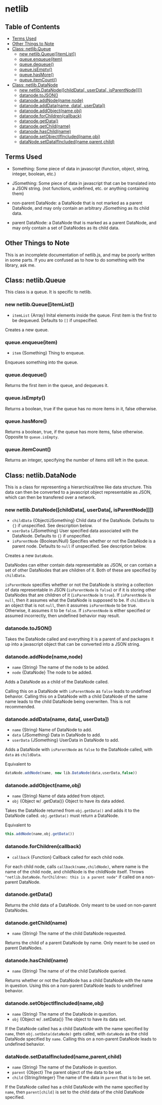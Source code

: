 # netlib

## Table of Contents

* [Terms Used](#terms-used)
* [Other Things to Note](#other-things-to-note)
* [Class: netlib.Queue](#class-netlibqueue)
	* [new netlib.Queue([itemList])](#new-netlibqueueitemlist)
	* [queue.enqueue(item)](#queueenqueueitem)
	* [queue.dequeue()](#queuedequeue)
	* [queue.isEmpty()](#queueisempty)
	* [queue.hasMore()](#queuehasmore)
	* [queue.itemCount()](#queueitemcount)
* [Class: netlib.DataNode](#class-netlibdatanode)
	* [new netlib.DataNode([childData[, userData[, isParentNode]]])](#new-netlibdatanodechilddata-userdata-isparentnode)
	* [datanode.toJSON()](#datanodetojson)
	* [datanode.addNode(name,node)](#datanodeaddnodenamenode)
	* [datanode.addData(name, data[, userData])](#datanodeadddataname-data-userdata)
	* [datanode.addObject(name,obj)](#datanodeaddobjectnameobj)
	* [datanode.forChildren(callback)](#datanodeforchildrencallback)
	* [datanode.getData()](#datanodegetdata)
	* [datanode.getChild(name)](#datanodegetchildname)
	* [datanode.hasChild(name)](#datanodehaschildname)
	* [datanode.setObjectIfIncluded(name,obj)](#datanodesetobjectifincludednameobj)
	* [dataNode.setDataIfIncluded(name,parent,child)](#datanodesetdataifincludednameparentchild)

## Terms Used

* Something: Some piece of data in javascript (function, object, string, integer, boolean, etc.)
* JSomething: Some piece of data in javascript that can be translated into a JSON string. (not functions, undefined, etc. or anything containing them)

* non-parent DataNode: a DataNode that is not marked as a parent DataNode, and may only contain an arbitrary JSomething as its child data.
* parent DataNode: a DataNode that is marked as a parent DataNode, and may only contain a set of DataNodes as its child data.

## Other Things to Note

This is an incomplete documentation of netlib.js, and may be poorly written in some parts. If you are confused as to how to do something with the library, ask me.

## Class: netlib.Queue

This class is a queue. It is specific to netlib.

### new netlib.Queue([itemList])

* `itemList` {Array} Inital elements inside the queue. First item is the first to be dequeued. Defaults to `[]` if unspecified.

Creates a new queue.

### queue.enqueue(item)

* `item` {Something} Thing to enqueue.

Enqueues something into the queue.

### queue.dequeue()

Returns the first item in the queue, and dequeues it.

### queue.isEmpty()

Returns a boolean, true if the queue has no more items in it, false otherwise.

### queue.hasMore()

Returns a boolean, true, if the queue has more items, false otherwise. Opposite to `queue.isEmpty`.

### queue.itemCount()

Returns an integer, specifying the number of items still left in the queue.

## Class: netlib.DataNode

This is a class for representing a hierarchical/tree like data structure. This data can then be converted to a javascript object representable as JSON, which can then be transfered over a network.

### new netlib.DataNode([childData[, userData[, isParentNode]]])

* `childData` {Object/JSomething} Child data of the DataNode. Defaults to `{}` if unspecified. See description below.
* `userData` {JSomething} User specified data associated with the DataNode. Defaults to `{}` if unspecified.
* `isParentNode` {Boolean/Null} Specifies whether or not the DataNode is a parent node. Defaults to `null` if unspecified. See description below.

Creates a new `DataNode`.

DataNodes can either contain data representable as JSON, or can contain a set of other DataNodes that are children of it. Both of these are specified by `childData`.

`isParentNode` specifies whether or not the DataNode is storing a collection of data representable in JSON (`isParentNode` is `false`) or if it is storing other DataNodes that are children of it (`isParentNode` is `true`).
If `isParentNode` is `null`, then it assumes what the DataNode is supposed to be. If `childData` is an object that is not `null`, then it assumes `isParentNode` to be true. Otherwise, it assumes it to be `false`.
If `isParentNode` is either specified or assumed incorrectly, then undefined behavior may result.

### datanode.toJSON()

Takes the DataNode called and everything it is a parent of and packages it up into a javascript object that can be converted into a JSON string.

### datanode.addNode(name,node)

* `name` {String} The name of the node to be added.
* `node` {DataNode} The node to be added.

Adds a DataNode as a child of the DataNode called.

Calling this on a DataNode with `isParentNode` as `false` leads to undefined behavior.
Calling this on a DataNode with a child DataNode of the same name leads to the child DataNode being overwriten. This is not recommended.

### datanode.addData(name, data[, userData])

* `name` {String} Name of DataNode to add.
* `data` {JSomething} Data in DataNode to add.
* `userData` {JSomething} UserData in DataNode to add.

Adds a DataNode with `isParentNode` as `false` to the DataNode called, with `data` as `childData`.

Equivalent to
```Javascript
dataNode.addNode(name, new lib.DataNode(data,userData,false))
```

### datanode.addObject(name,obj)

* `name` {String} Name of data added from object.
* `obj` {Object w/ .getData()} Object to have its data added.

Takes the DataNode returned from `obj.getData()` and adds it to the DataNode called.
`obj.getData()` must return a DataNode.

Equivalent to
```Javascript
this.addNode(name,obj.getData())
```

### datanode.forChildren(callback)

* `callback` {Function} Callback called for each child node.

For each child node, calls `callback(name,childNode)`, where name is the name of the child node, and childNode is the childNode itself.
Throws `"netlib.DataNode.forChildren: this is a parent node"` if called on a non-parent DataNode.

### datanode.getData()

Returns the child data of a DataNode. Only meant to be used on non-parent DataNodes.

### datanode.getChild(name)

* `name` {String} The name of the child DataNode requested.

Returns the child of a parent DataNode by name. Only meant to be used on parent DataNodes.

### datanode.hasChild(name)

* `name` {String} The name of of the child DataNode queried.

Returns whether or not the DataNode has a child DataNode with the name in question. Using this on a non-parent DataNode leads to undefined behavior.

### datanode.setObjectIfIncluded(name,obj)

* `name` {String} The name of the DataNode in question.
* `obj` {Object w/ .setData()} The object to have its data set.

If the DataNode called has a child DataNode with the name specified by `name`, then `obj.setData(dataNode)` gets called, with `dataNode` as the child DataNode specified by `name`. Calling this on a non-parent DataNode leads to undefined behavior.

### dataNode.setDataIfIncluded(name,parent,child)

* `name` {String} The name of the DataNode in question.
* `parent` {Object} The parent object of the data to be set.
* `child` {String/Integer} The name of the data in `parent` that is to be set.

If the DataNode called has a child DataNode with the name specified by `name`, then `parent[child]` is set to the child data of the child DataNode specified.